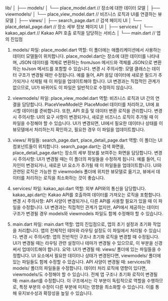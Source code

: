 lib/
│
├── models/
│   └── place_model.dart       // 장소에 대한 데이터 모델
│
├── viewmodels/
│   └── place_view_model.dart  // 비즈니스 로직과 UI를 연결하는 뷰모델
│
├── views/
│   ├── search_page.dart       // 검색 페이지 UI
│   └── place_detail_page.dart // 장소 세부 정보 페이지 UI
│
├── services/
│   └── kakao_api.dart         // Kakao API 호출 로직을 담당하는 서비스
│
└── main.dart                  // 앱의 진입점


1. models/
   파일: place_model.dart
   역할:
   이 폴더에는 애플리케이션에서 사용하는 데이터 모델들이 위치합니다.
   place_model.dart는 장소에 대한 데이터를 나타내며, JSON 데이터를 객체로 변환하는 fromJson 메서드와 객체를 JSON으로 변환하는 toJson 메서드를 포함할 수 있습니다.
   변경 시 주의사항:
   모델 클래스는 데이터 구조가 변경될 때만 수정됩니다. 예를 들어, API 응답 데이터에 새로운 필드가 추가되거나 삭제될 때 이 파일을 업데이트해야 합니다.
   UI 변경과는 직접적인 관계가 없으므로, UI가 바뀌어도 이 파일은 일반적으로 수정하지 않습니다.

2. viewmodels/
   파일: place_view_model.dart
   역할:
   비즈니스 로직과 UI 간의 연결을 담당합니다.
   PlaceViewModel은 PlaceModel 데이터를 처리하고, UI에 표시할 데이터를 준비합니다.
   또한, API 호출 및 데이터 변환 로직을 관리합니다.
   변경 시 주의사항:
   UI의 요구 사항이 변경되거나, 새로운 비즈니스 로직이 추가될 때 이 파일을 수정해야 할 수 있습니다.
   UI가 변경되면, UI에서 필요한 데이터나 상태를 이 뷰모델에서 처리하는지 확인하고, 필요한 경우 이 파일을 업데이트합니다.

3. views/
   파일들: search_page.dart, place_detail_page.dart
   역할:
   이 폴더는 UI 컴포넌트들이 위치합니다.
   search_page.dart는 검색 화면을, place_detail_page.dart는 장소의 세부 정보를 보여주는 화면을 담당합니다.
   변경 시 주의사항:
   UI가 변경될 때는 이 폴더의 파일들을 수정하게 됩니다. 예를 들어, 디자인이 변경되거나, 새로운 UI 요소가 추가될 때 이 파일들을 업데이트합니다.
   UI와 관련된 로직은 가능한 한 viewmodels 폴더에 위치한 뷰모델로 옮기고, 뷰에서 데이터를 처리하는 로직을 최소화하는 것이 좋습니다.

4. services/
   파일: kakao_api.dart
   역할:
   외부 API와의 통신을 담당합니다.
   kakao_api.dart는 Kakao API를 호출하여 데이터를 가져오는 로직을 포함합니다.
   변경 시 주의사항:
   API 사양이 변경되거나, 다른 API를 사용할 필요가 있을 때 이 파일을 수정합니다.
   UI 변경과는 직접적인 관계가 없지만, API에서 제공하는 데이터 구조가 변경될 경우 models와 viewmodels 파일도 함께 수정해야 할 수 있습니다.

5. main.dart
   파일: main.dart
   역할:
   앱의 진입점으로, 앱의 초기 설정과 초기화 작업을 처리합니다.
   앱의 전체적인 테마와 라우팅 설정도 이 파일에서 처리될 수 있습니다.
   변경 시 주의사항:
   앱의 전반적인 구조나 초기화 로직을 변경할 때 수정됩니다.
   UI가 변경될 때는 라우팅 관련 설정이나 테마가 변경될 수 있으므로, 이 부분을 신경 써서 업데이트해야 합니다.
   요약:
   UI가 변경될 때: views/ 폴더에 있는 파일들을 수정합니다. UI 요소에서 필요한 데이터나 상태가 변경된다면, viewmodels/ 폴더에 있는 파일들도 함께 수정할 수 있습니다.
   API 사양이 변경될 때: services/와 models/ 폴더의 파일들을 수정합니다. 데이터 처리 로직에 영향이 있다면, viewmodels/도 수정해야 할 수 있습니다.
   전체 앱 구조나 초기화 로직이 변경될 때: main.dart를 수정합니다.
   이 구조에서는 각 부분이 독립적으로 역할을 수행하므로, 특정 부분의 수정이 다른 부분에 미치는 영향을 최소화할 수 있습니다. 이를 통해 유지보수성과 확장성을 높일 수 있습니다.
